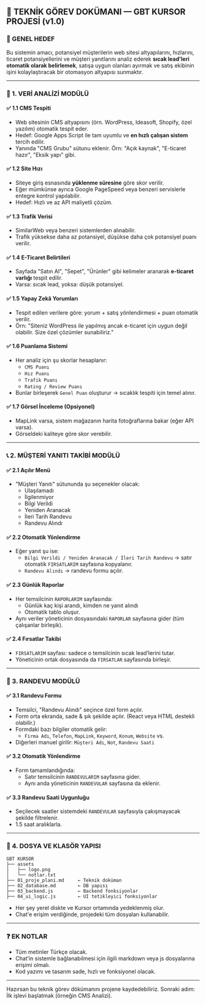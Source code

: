 ## 📘 TEKNİK GÖREV DOKÜMANI — GBT KURSOR PROJESİ (v1.0)

### 🎯 GENEL HEDEF

Bu sistemin amacı, potansiyel müşterilerin web sitesi altyapılarını, hızlarını, ticaret potansiyellerini ve müşteri yanıtlarını analiz ederek **sıcak lead'leri otomatik olarak belirlemek**, satışa uygun olanları ayırmak ve satış ekibinin işini kolaylaştıracak bir otomasyon altyapısı sunmaktır.

---

### 📂 1. VERİ ANALİZİ MODÜLÜ

#### ✅ 1.1 CMS Tespiti

- Web sitesinin CMS altyapısını (örn. WordPress, Ideasoft, Shopify, özel yazılım) otomatik tespit eder.
- Hedef: Google Apps Script ile tam uyumlu ve **en hızlı çalışan sistem** tercih edilir.
- Yanında "CMS Grubu" sütunu eklenir. Örn: "Açık kaynak", "E-ticaret hazır", "Eksik yapı" gibi.

#### ✅ 1.2 Site Hızı

- Siteye giriş esnasında **yüklenme süresine** göre skor verilir.
- Eğer mümkünse ayrıca Google PageSpeed veya benzeri servislerle entegre kontrol yapılabilir.
- Hedef: Hızlı ve az API maliyetli çözüm.

#### ✅ 1.3 Trafik Verisi

- SimilarWeb veya benzeri sistemlerden alınabilir.
- Trafik yüksekse daha az potansiyel, düşükse daha çok potansiyel puanı verilir.

#### ✅ 1.4 E-Ticaret Belirtileri

- Sayfada "Satın Al", "Sepet", "Ürünler" gibi kelimeler aranarak **e-ticaret varlığı** tespit edilir.
- Varsa: sıcak lead, yoksa: düşük potansiyel.

#### ✅ 1.5 Yapay Zekâ Yorumları

- Tespit edilen verilere göre: yorum + satış yönlendirmesi + puan otomatik verilir.
- Örn: "Siteniz WordPress ile yapılmış ancak e-ticaret için uygun değil olabilir. Size özel çözümler sunabiliriz."

#### ✅ 1.6 Puanlama Sistemi

- Her analiz için şu skorlar hesaplanır:
  - `CMS Puanı`
  - `Hız Puanı`
  - `Trafik Puanı`
  - `Rating / Review Puanı`
- Bunlar birleşerek `Genel Puan` oluşturur → sıcaklık tespiti için temel alınır.

#### ✅ 1.7 Görsel İnceleme (Opsiyonel)

- MapLink varsa, sistem mağazanın harita fotoğraflarına bakar (eğer API varsa).
- Görseldeki kaliteye göre skor verebilir.

---

### 📞 2. MÜŞTERİ YANITI TAKİBİ MODÜLÜ

#### ✅ 2.1 Açılır Menü

- "Müşteri Yanıtı" sütununda şu seçenekler olacak:
  - Ulaşılamadı
  - İlgilenmiyor
  - Bilgi Verildi
  - Yeniden Aranacak
  - İleri Tarih Randevu
  - Randevu Alındı

#### ✅ 2.2 Otomatik Yönlendirme

- Eğer yanıt şu ise:
  - `Bilgi Verildi / Yeniden Aranacak / İleri Tarih Randevu` → satır otomatik `FIRSATLARIM` sayfasına kopyalanır.
  - `Randevu Alındı` → randevu formu açılır.

#### ✅ 2.3 Günlük Raporlar

- Her temsilcinin `RAPORLARIM` sayfasında:
  - Günlük kaç kişi arandı, kimden ne yanıt alındı
  - Otomatik tablo oluşur.
- Aynı veriler yöneticinin dosyasındaki `RAPORLAR` sayfasına gider (tüm çalışanlar birleşik).

#### ✅ 2.4 Fırsatlar Takibi

- `FIRSATLARIM` sayfası: sadece o temsilcinin sıcak lead’lerini tutar.
- Yöneticinin ortak dosyasında da `FIRSATLAR` sayfasında birleşir.

---

### 📅 3. RANDEVU MODÜLÜ

#### ✅ 3.1 Randevu Formu

- Temsilci, "Randevu Alındı" seçince özel form açılır.
- Form orta ekranda, sade & şık şekilde açılır. (React veya HTML destekli olabilir.)
- Formdaki bazı bilgiler otomatik gelir:
  - `Firma Adı`, `Telefon`, `MapLink`, `Keyword`, `Konum`, `Website` vs.
- Diğerleri manuel girilir: `Müşteri Adı`, `Not`, `Randevu Saati`

#### ✅ 3.2 Otomatik Yönlendirme

- Form tamamlandığında:
  - Satır temsilcinin `RANDEVULARIM` sayfasına gider.
  - Aynı anda yöneticinin `RANDEVULAR` sayfasına da eklenir.

#### ✅ 3.3 Randevu Saati Uygunluğu

- Seçilecek saatler sistemdeki `RANDEVULAR` sayfasıyla çakışmayacak şekilde filtrelenir.
- 1.5 saat aralıklarla.

---

### 📁 4. DOSYA VE KLASÖR YAPISI

```
GBT KURSOR
├── assets
│   ├── logo.png
│   └── notlar.txt
├── 01_proje_plani.md     ← Teknik doküman
├── 02_database.md        ← DB yapısı
├── 03_backend.js         ← Backend fonksiyonlar
├── 04_ui_logic.js        ← UI tetikleyici fonksiyonlar
```

- Her şey yerel diskte ve Kursor ortamında yedeklenmiş olur.
- Chat'e erişim verdiğinde, projedeki tüm dosyaları kullanabilir.

---

### ❓ EK NOTLAR

- Tüm metinler Türkçe olacak.
- Chat’in sistemle bağlanabilmesi için ilgili markdown veya js dosyalarına erişimi olmalı.
- Kod yazımı ve tasarım sade, hızlı ve fonksiyonel olacak.

---

Hazırsan bu teknik görev dökümanını projene kaydedebiliriz. Sonraki adım: İlk işlevi başlatmak (örneğin CMS Analizi).

